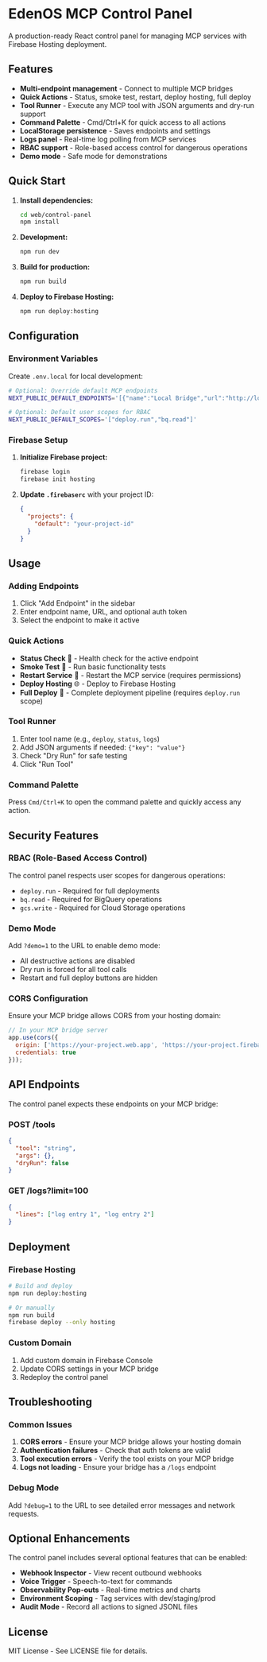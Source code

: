 # EdenOS MCP Control Panel

A production-ready React control panel for managing MCP services with Firebase Hosting deployment.

## Features

- **Multi-endpoint management** - Connect to multiple MCP bridges
- **Quick Actions** - Status, smoke test, restart, deploy hosting, full deploy
- **Tool Runner** - Execute any MCP tool with JSON arguments and dry-run support
- **Command Palette** - Cmd/Ctrl+K for quick access to all actions
- **LocalStorage persistence** - Saves endpoints and settings
- **Logs panel** - Real-time log polling from MCP services
- **RBAC support** - Role-based access control for dangerous operations
- **Demo mode** - Safe mode for demonstrations

## Quick Start

1. **Install dependencies:**
   ```bash
   cd web/control-panel
   npm install
   ```

2. **Development:**
   ```bash
   npm run dev
   ```

3. **Build for production:**
   ```bash
   npm run build
   ```

4. **Deploy to Firebase Hosting:**
   ```bash
   npm run deploy:hosting
   ```

## Configuration

### Environment Variables

Create `.env.local` for local development:

```bash
# Optional: Override default MCP endpoints
NEXT_PUBLIC_DEFAULT_ENDPOINTS='[{"name":"Local Bridge","url":"http://localhost:3000","auth":""}]'

# Optional: Default user scopes for RBAC
NEXT_PUBLIC_DEFAULT_SCOPES='["deploy.run","bq.read"]'
```

### Firebase Setup

1. **Initialize Firebase project:**
   ```bash
   firebase login
   firebase init hosting
   ```

2. **Update `.firebaserc`** with your project ID:
   ```json
   {
     "projects": {
       "default": "your-project-id"
     }
   }
   ```

## Usage

### Adding Endpoints

1. Click "Add Endpoint" in the sidebar
2. Enter endpoint name, URL, and optional auth token
3. Select the endpoint to make it active

### Quick Actions

- **Status Check** 🏥 - Health check for the active endpoint
- **Smoke Test** 🧪 - Run basic functionality tests
- **Restart Service** 🔄 - Restart the MCP service (requires permissions)
- **Deploy Hosting** 🌐 - Deploy to Firebase Hosting
- **Full Deploy** 🚀 - Complete deployment pipeline (requires `deploy.run` scope)

### Tool Runner

1. Enter tool name (e.g., `deploy`, `status`, `logs`)
2. Add JSON arguments if needed: `{"key": "value"}`
3. Check "Dry Run" for safe testing
4. Click "Run Tool"

### Command Palette

Press `Cmd/Ctrl+K` to open the command palette and quickly access any action.

## Security Features

### RBAC (Role-Based Access Control)

The control panel respects user scopes for dangerous operations:

- `deploy.run` - Required for full deployments
- `bq.read` - Required for BigQuery operations
- `gcs.write` - Required for Cloud Storage operations

### Demo Mode

Add `?demo=1` to the URL to enable demo mode:
- All destructive actions are disabled
- Dry run is forced for all tool calls
- Restart and full deploy buttons are hidden

### CORS Configuration

Ensure your MCP bridge allows CORS from your hosting domain:

```javascript
// In your MCP bridge server
app.use(cors({
  origin: ['https://your-project.web.app', 'https://your-project.firebaseapp.com'],
  credentials: true
}));
```

## API Endpoints

The control panel expects these endpoints on your MCP bridge:

### POST /tools
```json
{
  "tool": "string",
  "args": {},
  "dryRun": false
}
```

### GET /logs?limit=100
```json
{
  "lines": ["log entry 1", "log entry 2"]
}
```

## Deployment

### Firebase Hosting

```bash
# Build and deploy
npm run deploy:hosting

# Or manually
npm run build
firebase deploy --only hosting
```

### Custom Domain

1. Add custom domain in Firebase Console
2. Update CORS settings in your MCP bridge
3. Redeploy the control panel

## Troubleshooting

### Common Issues

1. **CORS errors** - Ensure your MCP bridge allows your hosting domain
2. **Authentication failures** - Check that auth tokens are valid
3. **Tool execution errors** - Verify the tool exists on your MCP bridge
4. **Logs not loading** - Ensure your bridge has a `/logs` endpoint

### Debug Mode

Add `?debug=1` to the URL to see detailed error messages and network requests.

## Optional Enhancements

The control panel includes several optional features that can be enabled:

- **Webhook Inspector** - View recent outbound webhooks
- **Voice Trigger** - Speech-to-text for commands
- **Observability Pop-outs** - Real-time metrics and charts
- **Environment Scoping** - Tag services with dev/staging/prod
- **Audit Mode** - Record all actions to signed JSONL files

## License

MIT License - See LICENSE file for details.


